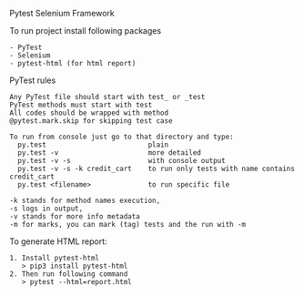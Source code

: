 Pytest Selenium Framework

To run project install following packages

    - PyTest
    - Selenium
    - pytest-html (for html report)

PyTest rules

    Any PyTest file should start with test_ or _test
    PyTest methods must start with test
    All codes should be wrapped with method
    @pytest.mark.skip for skipping test case
    
```
To run from console just go to that directory and type:
  py.test                         plain
  py.test -v                      more detailed
  py.test -v -s                   with console output
  py.test -v -s -k credit_cart    to run only tests with name contains credit_cart
  py.test <filename>              to run specific file

-k stands for method names execution, 
-s logs in output, 
-v stands for more info metadata
-m for marks, you can mark (tag) tests and the run with -m
``` 
    
To generate HTML report:

    1. Install pytest-html
       > pip3 install pytest-html
    2. Then run following command
       > pytest --html=report.html
